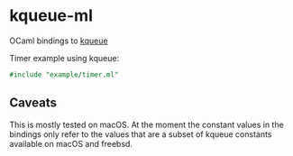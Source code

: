 # kqueue-ml

OCaml bindings to [kqueue](https://en.wikipedia.org/wiki/Kqueue)

Timer example using kqueue:

```ocaml
#include "example/timer.ml"
```

## Caveats

This is mostly tested on macOS. At the moment the constant values in the bindings only refer to the values that are
a subset of kqueue constants available on macOS and freebsd.
